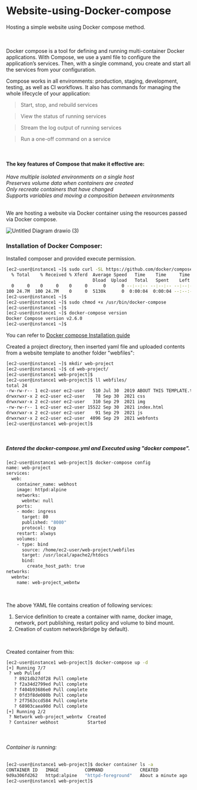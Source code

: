 # Website-using-Docker-compose
Hosting a simple website using Docker compose method.

</br>
</br>
Docker compose is a tool for defining and running multi-container Docker applications. With Compose, we use a yaml file to configure the application’s services.
Then, with a single command, you create and start all the services from your configuration.</br>

Compose works in all environments: production, staging, development, testing, as well as CI workflows. It also has commands for managing the whole lifecycle of your application:
</br>

> Start, stop, and rebuild services

> View the status of running services

> Stream the log output of running services

> Run a one-off command on a service
</br>


#### The key features of Compose that make it effective are:

*Have multiple isolated environments on a single host* </br>
*Preserves volume data when containers are created* </br>
*Only recreate containers that have changed* </br>
*Supports variables and moving a composition between environments* </br>

</br>
We are hosting a website via Docker container using the resources passed via Docker compose.</br>

![Untitled Diagram drawio (3)](https://user-images.githubusercontent.com/117455666/221944137-56283896-0210-4c1c-bc96-b2af03ff4366.png)
</br>


### Installation of Docker Composer:

 Installed composer and provided execute permission.

```sh
[ec2-user@instance1 ~]$ sudo curl -SL https://github.com/docker/compose/releases/download/v2.6.0/docker-compose-linux-x86_64 -o /usr/bin/docker-comp ose
  % Total    % Received % Xferd  Average Speed   Time    Time     Time  Current
                                 Dload  Upload   Total   Spent    Left  Speed
  0     0    0     0    0     0      0      0 --:--:-- --:--:-- --:--:--     0
100 24.7M  100 24.7M    0     0  5130k      0  0:00:04  0:00:04 --:--:-- 6936k
[ec2-user@instance1 ~]$
[ec2-user@instance1 ~]$ sudo chmod +x /usr/bin/docker-compose
[ec2-user@instance1 ~]$
[ec2-user@instance1 ~]$ docker-compose version
Docker Compose version v2.6.0
[ec2-user@instance1 ~]$
```

You can refer to [Docker compose Installation guide](https://docs.docker.com/compose/install/)

Created a project directory, then inserted yaml file and uploaded contents from a website template to another folder "webfiles":

```sh
[ec2-user@instance1 ~]$ mkdir web-project
[ec2-user@instance1 ~]$ cd web-project/
[ec2-user@instance1 web-project]$ 
[ec2-user@instance1 web-project]$ ll webfiles/
total 24
-rw-rw-r-- 1 ec2-user ec2-user   510 Jul 30  2019 ABOUT THIS TEMPLATE.txt
drwxrwxr-x 2 ec2-user ec2-user    78 Sep 30  2021 css
drwxrwxr-x 2 ec2-user ec2-user   310 Sep 29  2021 img
-rw-rw-r-- 1 ec2-user ec2-user 15522 Sep 30  2021 index.html
drwxrwxr-x 2 ec2-user ec2-user    91 Sep 29  2021 js
drwxrwxr-x 2 ec2-user ec2-user  4096 Sep 29  2021 webfonts
[ec2-user@instance1 web-project]$
```
</br>

##### Entered the docker-compose.yml and Executed using "docker compose".

```sh
[ec2-user@instance1 web-project]$ docker-compose config
name: web-project
services:
  web:
    container_name: webhost
    image: httpd:alpine
    networks:
      webntw: null
    ports:
    - mode: ingress
      target: 80
      published: "8080"
      protocol: tcp
    restart: always
    volumes:
    - type: bind
      source: /home/ec2-user/web-project/webfiles
      target: /usr/local/apache2/htdocs
      bind:
        create_host_path: true
networks:
  webntw:
    name: web-project_webntw

```

</br>

The above YAML file contains creation of following services: </br>
1) Service definition to create a container with name, docker image, network, port publishing, restart policy and volume to bind mount.
2) Creation of custom network(bridge by default). 

</br>

Created container from this:

```sh
[ec2-user@instance1 web-project]$ docker-compose up -d
[+] Running 7/7
 ? web Pulled                                                                                                                                   6.0s
   ? 8921db27df28 Pull complete                                                                                                                 0.9s
   ? f2a34d2799ed Pull complete                                                                                                                 0.9s
   ? f404b93686e0 Pull complete                                                                                                                 1.0s
   ? 0fd3f8de080b Pull complete                                                                                                                 2.4s
   ? 2f7563ccd584 Pull complete                                                                                                                 2.9s
   ? 68903caea90d Pull complete                                                                                                                 2.9s 
[+] Running 2/2
 ? Network web-project_webntw  Created                                                                                                          0.0s  
 ? Container webhost           Started                                                                                                          0.7s 
```

</br>

###### Container is running: 

```sh
[ec2-user@instance1 web-project]$ docker container ls -a
CONTAINER ID   IMAGE          COMMAND              CREATED              STATUS              PORTS                                   NAMES
9d9a306fd262   httpd:alpine   "httpd-foreground"   About a minute ago   Up About a minute   0.0.0.0:8080->80/tcp, :::8080->80/tcp   webhost
[ec2-user@instance1 web-project]$
```

